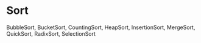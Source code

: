 # Sort
BubbleSort, BucketSort, CountingSort, HeapSort, InsertionSort, 
MergeSort, QuickSort, RadixSort, SelectionSort
